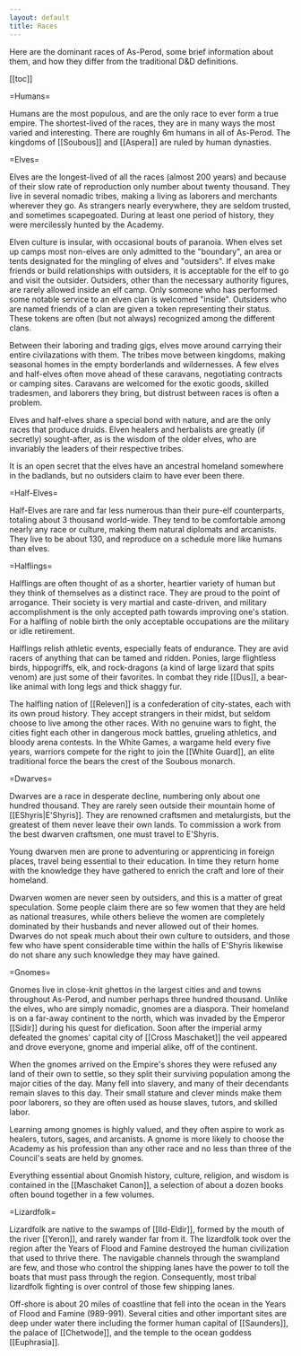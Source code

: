 ```yaml
---
layout: default
title: Races
---
```


Here are the dominant races of As-Perod, some brief information about them, and how they differ from the traditional D&D definitions.

[[toc]]

=Humans= 

Humans are the most populous, and are the only race to ever form a true empire.  The shortest-lived of the races, they are in many ways the most varied and interesting.  There are roughly 6m humans in all of As-Perod.  The kingdoms of [[Soubous]] and [[Aspera]] are ruled by human dynasties.
 
=Elves= 

Elves are the longest-lived of all the races (almost 200 years) and because of their slow rate of reproduction only number about twenty thousand.  They live in several nomadic tribes, making a living as laborers and merchants wherever they go.  As strangers nearly everywhere, they are seldom trusted, and sometimes scapegoated.  During at least one period of history, they were mercilessly hunted by the Academy.

Elven culture is insular, with occasional bouts of paranoia.  When elves set up camps most non-elves are only admitted to the "boundary", an area or tents designated for the mingling of elves and "outsiders".  If elves make friends or build relationships with outsiders, it is acceptable for the elf to go and visit the outsider.  Outsiders, other than the necessary authority figures, are rarely allowed inside an elf camp.  Only someone who has performed some notable service to an elven clan is welcomed "inside".  Outsiders who are named friends of a clan are given a token representing their status.  These tokens are often (but not always) recognized among the different clans.

Between their laboring and trading gigs, elves move around carrying their entire civilazations with them.  The tribes move between kingdoms, making seasonal homes in the empty borderlands and wildernesses.  A few elves and half-elves often move ahead of these caravans, negotiating contracts or camping sites.  Caravans are welcomed for the exotic goods, skilled tradesmen, and laborers they bring, but distrust between races is often a problem.

Elves and half-elves share a special bond with nature, and are the only races that produce druids.  Elven healers and herbalists are greatly (if secretly) sought-after, as is the wisdom of the older elves, who are invariably the leaders of their respective tribes.

It is an open secret that the elves have an ancestral homeland somewhere in the badlands, but no outsiders claim to have ever been there.

=Half-Elves= 

Half-Elves are rare and far less numerous than their pure-elf counterparts, totaling about 3 thousand world-wide.  They tend to be comfortable among nearly any race or culture, making them natural diplomats and arcanists.  They live to be about 130, and reproduce on a schedule more like humans than elves.

=Halflings=

Halflings are often thought of as a shorter, heartier variety of human but they think of themselves as a distinct race.  They are proud to the point of  arrogance.  Their society is very martial and caste-driven, and military accomplishment is the only accepted path towards improving one's station.  For a halfling of noble birth the only acceptable occupations are the military or idle retirement.

Halflings relish athletic events, especially feats of endurance.  They are avid racers of anything that can be tamed and ridden.  Ponies, large flightless birds, hippogriffs, elk, and rock-dragons (a kind of large lizard that spits venom) are just some of their favorites.  In combat they ride [[Dus]], a bear-like animal with long legs and thick shaggy fur.  

The halfling nation of [[Releven]] is a confederation of city-states, each with its own proud history.  They accept strangers in their midst, but seldom choose to live among the other races.  With no genuine wars to fight, the cities fight each other in dangerous mock battles, grueling athletics, and bloody arena contests.  In the White Games, a wargame held every five years, warriors compete for the right to join the [[White Guard]], an elite traditional force the bears the crest of the Soubous monarch.

=Dwarves=

Dwarves are a race in desperate decline, numbering only about one hundred thousand.  They are rarely seen outside their mountain home of [[EShyris|E'Shyris]].  They are renowned craftsmen and metalurgists, but the greatest of them never leave their own lands.  To commission a work from the best dwarven craftsmen, one must travel to E'Shyris.  

Young dwarven men are prone to adventuring or apprenticing in foreign places, travel being essential to their education.  In time they return home with the knowledge they have gathered to enrich the craft and lore of their homeland.  

Dwarven women are never seen by outsiders, and this is a matter of great speculation.  Some people claim there are so few women that they are held as national treasures, while others believe the women are completely dominated by their husbands and never allowed out of their homes.  Dwarves do not speak much about their own culture to outsiders, and those few who have spent considerable time within the halls of E'Shyris likewise do not share any such knowledge they may have gained.

=Gnomes=

Gnomes live in close-knit ghettos in the largest cities and and towns throughout As-Perod, and number perhaps three hundred thousand.  Unlike the elves, who are simply nomadic, gnomes are a diaspora.  Their homeland is on a far-away continent to the north, which was invaded by the Emperor [[Sidir]] during his quest for diefication.  Soon after the imperial army defeated the gnomes' capital city of [[Cross Maschaket]] the veil appeared and drove everyone, gnome and imperial alike, off of the continent.  

When the gnomes arrived on the Empire's shores they were refused any land of their own to settle, so they split their surviving population among the major cities of the day.  Many fell into slavery, and many of their decendants remain slaves to this day.  Their small stature and clever minds make them poor laborers, so they are often used as house slaves, tutors, and skilled labor.

Learning among gnomes is highly valued, and they often aspire to work as healers, tutors, sages, and arcanists.  A gnome is more likely to choose the Academy as his profession than any other race and no less than three of the Council's seats are held by gnomes.

Everything essential about Gnomish history, culture, religion, and wisdom is contained in the [[Maschaket Canon]], a selection of about a dozen books often bound together in a few volumes.

=Lizardfolk=

Lizardfolk are native to the swamps of [[Ild-Eldir]], formed by the mouth of the river [[Yeron]], and rarely wander far from it.  The lizardfolk took over the region after the Years of Flood and Famine destroyed the human civilization that used to thrive there.  The navigable channels through the swampland are few, and those who control the shipping lanes have the power to toll the boats that must pass through the region.  Consequently, most tribal lizardfolk fighting is over control of those few shipping lanes.

Off-shore is about 20 miles of coastline that fell into the ocean in the Years of Flood and Famine (989-991).  Several cities and other important sites are deep under water there including the former human capital of [[Saunders]], the palace of [[Chetwode]], and the temple to the ocean goddess [[Euphrasia]].